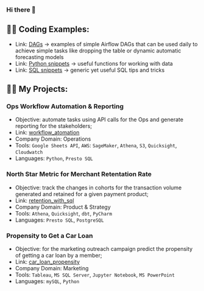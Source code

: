 ### Hi there 👋

<h2>👨‍💻 Coding Examples:</h2>

- Link: [DAGs](https://github.com/dymytryo/dags) ->  examples of simple Airflow DAGs that can be used daily to achieve simple tasks like dropping the table or dynamic automatic forecasting models
- Link: [Python snippets](https://github.com/dymytryo/python_snippets) -> useful functions for working with data
- Link: [SQL snippets](https://github.com/dymytryo/sql_snippets) -> generic yet useful SQL tips and tricks
  
<h2>👨‍💻 My Projects:</h2>

<h3>Ops Workflow Automation & Reporting</h3>

- Objective: automate tasks using API calls for the Ops and generate reporting for the stakeholders;
- Link: [workflow_atomation](https://github.com/dymytryo/workflow_automation/blob/cddcfad27ab375e406d30f75822ef4296301e548/README.md)
- Company Domain: Operations
- Tools: `Google Sheets API`, `AWS`: `SageMaker`, `Athena`, `S3`, `Quicksight`, `Cloudwatch` 
- Languages: `Python`, `Presto SQL`</b>

<h3>North Star Metric for Merchant Retentation Rate</h3>

- Objective: track the changes in cohorts for the transaction volume generated and retained for a given payment product;
- Link: [retention_with_sql](https://github.com/dymytryo/retention_with_sql/blob/51aa94b897ba2d06196ad50989ece30167c657c8/README.md)
- Company Domain: Product & Strategy  
- Tools: `Athena`, `Quicksight`, `dbt`, `PyCharm`
- Languages: `Presto SQL`, `PostgreSQL`


<h3>Propensity to Get a Car Loan</h3>

- Objective: for the marketing outreach campaign predict the propensity of getting a car loan by a member;
- Link: [car_loan_propensity](https://github.com/dymytryo/car_loan_propensity/blob/c99d9025d97a8b575075d2a4fcd3573fd7784db0/README.md)
- Company Domain: Marketing  
- Tools: `Tableau`, `MS SQL Server`, `Jupyter Notebook`, `MS PowerPoint`
- Languages: `mySQL`, `Python`
